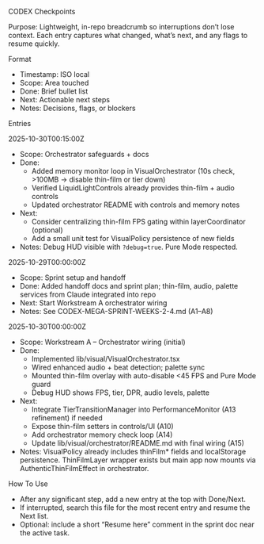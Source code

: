 CODEX Checkpoints

Purpose: Lightweight, in-repo breadcrumb so interruptions don’t lose context. Each entry captures what changed, what’s next, and any flags to resume quickly.

Format
- Timestamp: ISO local
- Scope: Area touched
- Done: Brief bullet list
- Next: Actionable next steps
- Notes: Decisions, flags, or blockers

Entries

2025-10-30T00:15:00Z
- Scope: Orchestrator safeguards + docs
- Done:
  - Added memory monitor loop in VisualOrchestrator (10s check, >100MB → disable thin-film or tier down)
  - Verified LiquidLightControls already provides thin-film + audio controls
  - Updated orchestrator README with controls and memory notes
- Next:
  - Consider centralizing thin-film FPS gating within layerCoordinator (optional)
  - Add a small unit test for VisualPolicy persistence of new fields
- Notes: Debug HUD visible with `?debug=true`. Pure Mode respected.

2025-10-29T00:00:00Z
- Scope: Sprint setup and handoff
- Done: Added handoff docs and sprint plan; thin-film, audio, palette services from Claude integrated into repo
- Next: Start Workstream A orchestrator wiring
- Notes: See CODEX-MEGA-SPRINT-WEEKS-2-4.md (A1–A8)

2025-10-30T00:00:00Z
- Scope: Workstream A – Orchestrator wiring (initial)
- Done:
  - Implemented lib/visual/VisualOrchestrator.tsx
  - Wired enhanced audio + beat detection; palette sync
  - Mounted thin-film overlay with auto-disable <45 FPS and Pure Mode guard
  - Debug HUD shows FPS, tier, DPR, audio levels, palette
- Next:
  - Integrate TierTransitionManager into PerformanceMonitor (A13 refinement) if needed
  - Expose thin-film setters in controls/UI (A10)
  - Add orchestrator memory check loop (A14)
  - Update lib/visual/orchestrator/README.md with final wiring (A15)
- Notes: VisualPolicy already includes thinFilm* fields and localStorage persistence. ThinFilmLayer wrapper exists but main app now mounts via AuthenticThinFilmEffect in orchestrator.

How To Use
- After any significant step, add a new entry at the top with Done/Next.
- If interrupted, search this file for the most recent entry and resume the Next list.
- Optional: include a short “Resume here” comment in the sprint doc near the active task.
